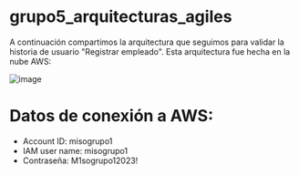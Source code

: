 # grupo5_arquitecturas_agiles

A continuación compartimos la arquitectura que seguimos para validar la historia de usuario "Registrar empleado". Esta arquitectura fue hecha en la nube AWS:

![image](https://github.com/dhenaotoro/grupo5_arquitecturas_agiles/assets/78186561/8d24b4d9-0701-49e9-bcae-d042adb28b8f)

# Datos de conexión a AWS:
 - Account ID: misogrupo1
 - IAM user name: misogrupo1
 - Contraseña: M1sogrupo12023!
